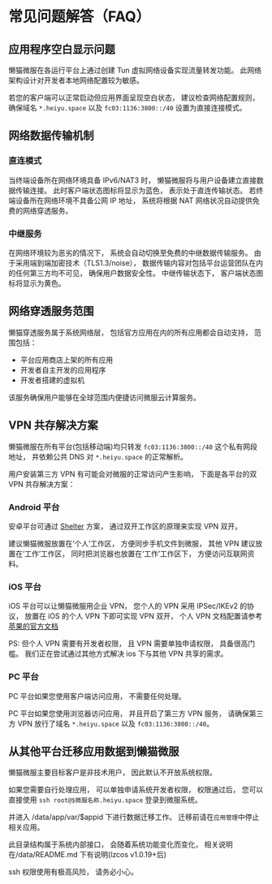 # 常见问题解答（FAQ）

## 应用程序空白显示问题

懒猫微服在各运行平台上通过创建 Tun 虚拟网络设备实现流量转发功能。 此网络架构设计对开发者本地网络配置较为敏感。

若您的客户端可以正常启动但应用界面呈现空白状态， 建议检查网络配置规则， 确保域名 `*.heiyu.space` 以及 `fc03:1136:3800::/40` 设置为直接连接模式。

## 网络数据传输机制

### 直连模式

当终端设备所在网络环境具备 IPv6/NAT3 时， 懒猫微服将与用户设备建立直接数据传输连接。 此时客户端状态图标将显示为蓝色， 表示处于直连传输状态。 若终端设备所在网络环境不具备公网 IP 地址， 系统将根据 NAT 网络状况自动提供免费的网络穿透服务。

### 中继服务

在网络环境较为恶劣的情况下， 系统会自动切换至免费的中继数据传输服务。 由于采用端到端加密技术（TLS1.3/noise）， 数据传输内容对包括平台运营团队在内的任何第三方均不可见， 确保用户数据安全性。 中继传输状态下， 客户端状态图标将显示为黄色。

## 网络穿透服务范围

懒猫穿透服务属于系统网络层， 包括官方应用在内的所有应用都会自动支持， 范围包括：

- 平台应用商店上架的所有应用
- 开发者自主开发的应用程序
- 开发者搭建的虚拟机

该服务确保用户能够在全球范围内便捷访问微服云计算服务。

## VPN 共存解决方案
懒猫微服在所有平台(包括移动端)均只转发 `fc03:1136:3800::/40` 这个私有网段地址， 并依赖公共 DNS 对 `*.heiyu.space` 的正常解析。

用户安装第三方 VPN 有可能会对微服的正常访问产生影响， 下面是各平台的双 VPN 共存解决方案：

### Android 平台
安卓平台可通过 [Shelter](https://github.com/PeterCxy/Shelter) 方案， 通过双开工作区的原理来实现 VPN 双开。

建议懒猫微服放置在‘个人’工作区， 方便同步手机文件到微服， 其他 VPN 建议放置在‘工作’工作区， 同时把浏览器也放置在‘工作’工作区下， 方便访问互联网资料。

### iOS 平台

iOS 平台可以让懒猫微服用企业 VPN， 您个人的 VPN 采用 IPSec/IKEv2 的协议， 放置在 iOS 的个人 VPN 下即可实现 VPN 双开， 个人 VPN 文档配置请参考[苹果的官方文档](https://developer.apple.com/documentation/networkextension/personal_vpn)

PS: 但个人 VPN 需要有开发者权限， 且 VPN 需要单独申请权限， 具备很高门槛。 我们正在尝试通过其他方式解决 ios 下与其他 VPN 共享的需求。

### PC 平台
PC 平台如果您使用客户端访问应用， 不需要任何处理。

PC 平台如果您使用浏览器访问应用， 并且开启了第三方 VPN 服务， 请确保第三方 VPN 放行了域名 `*.heiyu.space` 以及 `fc03:1136:3800::/40`。

## 从其他平台迁移应用数据到懒猫微服

懒猫微服主要目标客户是非技术用户， 因此默认不开放系统权限。

如果您需要自行处理应用， 可以单独申请系统开发者权限， 权限通过后， 您可以直接使用
`ssh root@$微服名称.heiyu.space` 登录到微服系统。

并进入 /data/app/var/$appid 下进行数据迁移工作。 迁移前请在`应用管理`中停止相关应用。

此目录结构属于系统内部接口， 会随着系统功能变化而变化， 相关说明在/data/README.md 下有说明(lzcos v1.0.19+后)

ssh 权限使用有极高风险， 请务必小心。
